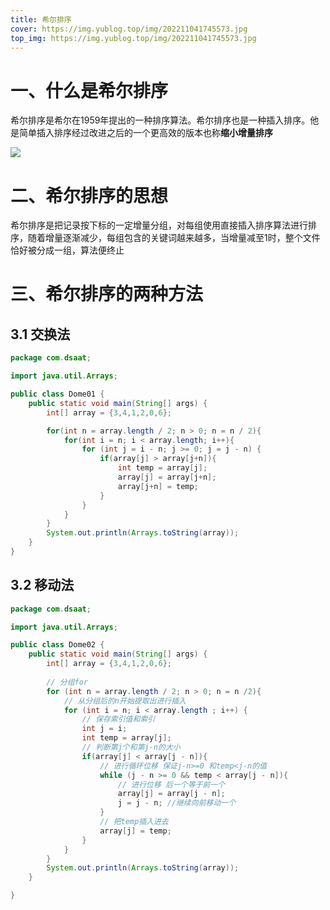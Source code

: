 ```yaml
---
title: 希尔排序
cover: https://img.yublog.top/img/202211041745573.jpg
top_img: https://img.yublog.top/img/202211041745573.jpg
---
```


# 一、什么是希尔排序

希尔排序是希尔在1959年提出的一种排序算法。希尔排序也是一种插入排序。他是简单插入排序经过改进之后的一个更高效的版本也称**缩小增量排序**

![](https://img.yublog.top/img/202211161145978.gif)

# 二、希尔排序的思想

希尔排序是把记录按下标的一定增量分组，对每组使用直接插入排序算法进行排序，随着增量逐渐减少，每组包含的关键词越来越多，当增量减至1时，整个文件恰好被分成一组，算法便终止

# 三、希尔排序的两种方法

## 3.1 交换法

```java
package com.dsaat;

import java.util.Arrays;

public class Dome01 {
    public static void main(String[] args) {
        int[] array = {3,4,1,2,0,6};

        for(int n = array.length / 2; n > 0; n = n / 2){
            for(int i = n; i < array.length; i++){
                for (int j = i - n; j >= 0; j = j - n) {
                    if(array[j] > array[j+n]){
                        int temp = array[j];
                        array[j] = array[j+n];
                        array[j+n] = temp;
                    }
                }
            }
        }
        System.out.println(Arrays.toString(array));
    }
}
```

## 3.2 移动法

```java
package com.dsaat;

import java.util.Arrays;

public class Dome02 {
    public static void main(String[] args) {
        int[] array = {3,4,1,2,0,6};
        
        // 分组for
        for (int n = array.length / 2; n > 0; n = n /2){
            // 从分组后的n开始提取出进行插入
            for (int i = n; i < array.length ; i++) {
                // 保存索引值和索引
                int j = i;
                int temp = array[j];
                // 判断第j个和第j-n的大小
                if(array[j] < array[j - n]){
                    // 进行循环位移 保证j-n>=0 和temp<j-n的值
                    while (j - n >= 0 && temp < array[j - n]){
                        // 进行位移 后一个等于前一个
                        array[j] = array[j - n];
                        j = j - n; //继续向前移动一个
                    }
                    // 把temp插入进去
                    array[j] = temp;
                }
            }
        }
        System.out.println(Arrays.toString(array));
    }

}
```

